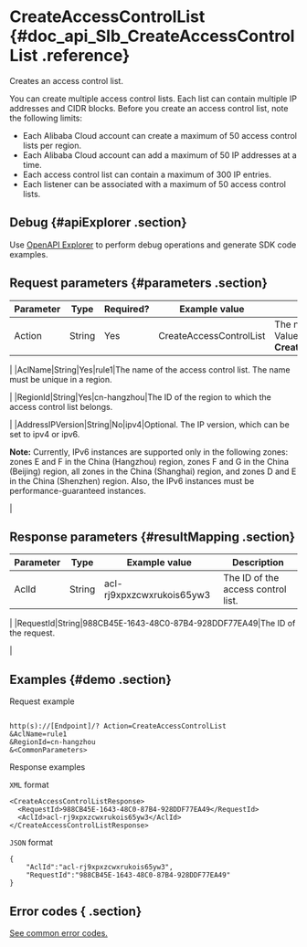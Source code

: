 # CreateAccessControlList {#doc_api_Slb_CreateAccessControlList .reference}

Creates an access control list.

You can create multiple access control lists. Each list can contain multiple IP addresses and CIDR blocks. Before you create an access control list, note the following limits:

-   Each Alibaba Cloud account can create a maximum of 50 access control lists per region.
-   Each Alibaba Cloud account can add a maximum of 50 IP addresses at a time.
-   Each access control list can contain a maximum of 300 IP entries.
-   Each listener can be associated with a maximum of 50 access control lists.

## Debug {#apiExplorer .section}

Use [OpenAPI Explorer](https://api.aliyun.com/#product=Slb&api=CreateAccessControlList) to perform debug operations and generate SDK code examples.

## Request parameters {#parameters .section}

|Parameter|Type|Required?|Example value|Description|
|---------|----|---------|-------------|-----------|
|Action|String|Yes|CreateAccessControlList|The name of this action. Value: **CreateAccessControlList**

 |
|AclName|String|Yes|rule1|The name of the access control list. The name must be unique in a region.

 |
|RegionId|String|Yes|cn-hangzhou|The ID of the region to which the access control list belongs.

 |
|AddressIPVersion|String|No|ipv4|Optional. The IP version, which can be set to ipv4 or ipv6.

 **Note:** Currently, IPv6 instances are supported only in the following zones: zones E and F in the China \(Hangzhou\) region, zones F and G in the China \(Beijing\) region, all zones in the China \(Shanghai\) region, and zones D and E in the China \(Shenzhen\) region. Also, the IPv6 instances must be performance-guaranteed instances.

 |

## Response parameters {#resultMapping .section}

|Parameter|Type|Example value|Description|
|---------|----|-------------|-----------|
|AclId|String|acl-rj9xpxzcwxrukois65yw3|The ID of the access control list.

 |
|RequestId|String|988CB45E-1643-48C0-87B4-928DDF77EA49|The ID of the request. 

 |

## Examples {#demo .section}

Request example

``` {#request_demo}

http(s)://[Endpoint]/? Action=CreateAccessControlList
&AclName=rule1 
&RegionId=cn-hangzhou 
&<CommonParameters>

```

Response examples

`XML` format

``` {#xml_return_success_demo}
<CreateAccessControlListResponse> 
  <RequestId>988CB45E-1643-48C0-87B4-928DDF77EA49</RequestId> 
  <AclId>acl-rj9xpxzcwxrukois65yw3</AclId> 
</CreateAccessControlListResponse> 

```

`JSON` format

``` {#json_return_success_demo}
{
	"AclId":"acl-rj9xpxzcwxrukois65yw3",
	"RequestId":"988CB45E-1643-48C0-87B4-928DDF77EA49"
}
```

## Error codes { .section}

[See common error codes.](https://error-center.aliyun.com/status/product/Slb)

